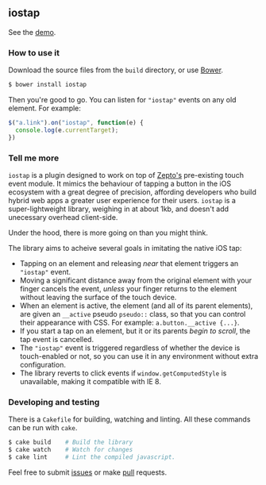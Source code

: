 ## iostap

See the [demo](http://stephenhutchings.github.io/iostap/demo/).

### How to use it

Download the source files from the `build` directory, or use [Bower](http://www.bower.io/).

```bash
$ bower install iostap
```

Then you're good to go. You can listen for `"iostap"` events on any old element. For example:

```js
$("a.link").on("iostap", function(e) {
  console.log(e.currentTarget);
})
```

### Tell me more

`iostap` is a plugin designed to work on top of [Zepto's](http://www.zeptojs.com/) pre-existing touch event module. It mimics the behaviour of tapping a button in the iOS ecosystem with a great degree of precision, affording developers who build hybrid web apps a greater user experience for their users. `iostap` is a super-lightweight library, weighing in at about 1kb, and doesn't add unecessary overhead client-side.

Under the hood, there is more going on than you might think.

The library aims to acheive several goals in imitating the native iOS tap:
  - Tapping on an element and releasing *near* that element triggers an `"iostap"` event.
  - Moving a significant distance away from the original element with your finger cancels the event, *unless* your finger returns to the element without leaving the surface of the touch device.
  - When an element is active, the element (and all of its parent elements), are given an `__active` pseudo `pseudo::` class, so that you can control their appearance with CSS. For example: `a.button.__active {...}`.
  - If you start a tap on an element, but it or its parents *begin to scroll*, the tap event is cancelled.
  - The `"iostap"` event is triggered regardless of whether the device is touch-enabled or not, so you can use it in any environment without extra configuration.
  - The library reverts to click events if `window.getComputedStyle` is unavailable, making it compatible with IE 8.

### Developing and testing

There is a `Cakefile` for building, watching and linting. All these commands can be run with `cake`.

```bash
$ cake build    # Build the library
$ cake watch    # Watch for changes
$ cake lint     # Lint the compiled javascript.
```

Feel free to submit [issues](https://github.com/stephenhutchings/iostap/issues) or make [pull](https://github.com/stephenhutchings/iostap/pulls) requests.
